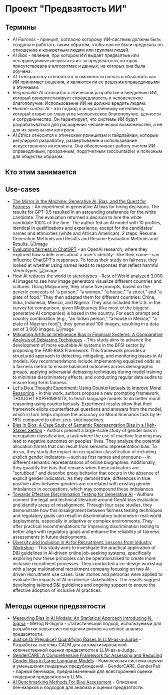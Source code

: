 # **Проект "Предвзятость ИИ"**
## Термины
- *AI Fairness* - принцип, согласно которому ИИ-системы должны быть созданы и работать таким образом, чтобы они не были предвзяты по отношению к конкретным людям или группам людей.
- *AI Bias* - явление, при котором ИИ выдает предвзятые или несправедливые результаты из-за предвзятости, которая присутствовала в алгоритмах и данных, на которых она была обучена.
- *AI Transparency* относится к возможности понять и объяснить как ИИ принимает решения, и являются ли ее решения справедливыми и этичными.
- *Responsible AI* относится к этической разработке и внедрению ИИ, который приоритетизирует справедливость и человеческое благополучие. Использование ИИ не должно вредить людям.
- *Human-centric AI* - это подход к искусственному интеллекту, который ставит во главу угла человеческое благополучие, ценности и сотрудничество. Он гарантирует, что системы ИИ будут разрабатываться для расширения человеческих возможностей, а не для их замены или контроля.
- *AI Ethics* относится к этическим принципам и гайдлайнам, которые регулируют разработку, развертывание и использование искусственного интеллекта. Она обеспечивает работу систем ИИ справедливым, прозрачным, подотчетным (accountable) и полезным для общества образом.
## Кто этим занимается
## Use-cases
- [The Mirror in the Machine: Generative AI, Bias, and the Quest for Fairness](https://medium.com/towards-data-science/the-mirror-in-the-machine-generative-ai-bias-and-the-quest-for-fairness-c39b03a6d48d) - An experiment in generative AI bias for hiring decisions. The results for GPT-3.5 resulted in an astounding preference for the white candidate. The evaluation returned a decision to hire the white candidate 100% of the time. The author fed an AI model with 10 profiles, identical in qualifications and experience, except for the candidates’ names and ethnicities (white and African American). 2 steps: Resume Generation Methods and Results and Resume Evaluation Methods and Results. ![image](https://github.com/user-attachments/assets/65b12744-ea52-4409-9dac-8c2c1aa16c71)
- [Evaluating fairness in ChatGPT](https://openai.com/index/evaluating-fairness-in-chatgpt/) - an OpenAI research, where they explored how subtle cues about a user's identity—like their name—can influence ChatGPT's responses. To focus their study on fairness, they looked at whether using names leads to responses that reflect harmful stereotypes. ![image](https://github.com/user-attachments/assets/2f7e6b70-1c5b-40c3-91bd-a37ae19ec398) 
- [How AI reduces the world to stereotypes](https://restofworld.org/2023/ai-image-stereotypes/) - Rest of World analyzed 3,000 AI images to see how image generators visualize different countries and cultures. Using Midjourney, they chose five prompts, based on the generic concepts of “a person,” “a woman,” “a house,” “a street,” and “a plate of food.” They then adapted them for different countries: China, India, Indonesia, Mexico, and Nigeria. They also included the U.S. in the survey for comparison, given Midjourney (like most of the biggest generative AI companies) is based in the country. For each prompt and country combination (e.g., “an Indian person,” “a house in Mexico,” “a plate of Nigerian food”), they generated 100 images, resulting in a data set of 3,000 images. ![image](https://github.com/user-attachments/assets/e46fc69e-656a-4ad1-887f-4783e4840663)
- [Mitigating Artificial Intelligence Bias in Financial Systems: A Comparative Analysis of Debiasing Techniques](https://www.researchgate.net/profile/Oluwatofunmi-Oguntibeju/publication/387252070_Mitigating_Artificial_Intelligence_Bias_in_Financial_Systems_A_Comparative_Analysis_of_Debiasing_Techniques/links/6790a8cc98c4e967fa756d43/Mitigating-Artificial-Intelligence-Bias-in-Financial-Systems-A-Comparative-Analysis-of-Debiasing-Techniques.pdf) - This study aims to advance the development of more equitable AI systems in the BFSI sector by proposing the FAIR-BIAS Framework. This framework provides a structured approach to detecting, mitigating, and monitoring biases in AI models. Key recommendations include implementing equalized odds as a fairness metric to ensure balanced outcomes across demographic groups, applying adversarial debiasing techniques during model training to minimize discriminatory effects, and conducting regular data audits to ensure long-term fairness.
- [Let's Do a Thought Experiment: Using Counterfactuals to Improve Moral Reasoning](https://arxiv.org/abs/2306.14308) - In
this work, authors propose a new prompting framework, THOUGHT EXPERIMENTS, to teach language models to do better moral reasoning using counterfactuals. Experiment results show that their framework elicits counterfactual questions and answers from the model, which in turn helps improve the accuracy on Moral Scenarios task by 9-16% compared to other zero-shot baselines.
- [Bias in Bios: A Case Study of Semantic Representation Bias in a High-Stakes Setting](https://arxiv.org/abs/1901.09451) - Authors present a large-scale study of gender bias in occupation classification, a task where the use of machine learning may lead to negative outcomes on peoples' lives. They analyze the potential allocation harms that can result from semantic representation bias. To do so, they study the impact on occupation classification of including explicit gender indicators---such as first names and pronouns---in different semantic representations of online biographies. Additionally, they quantify the bias that remains when these indicators are "scrubbed," and describe proxy behavior that occurs in the absence of explicit gender indicators. As they demonstrate, differences in true positive rates between genders are correlated with existing gender imbalances in occupations, which may compound these imbalances.
- [Towards Effective Discrimination Testing for Generative AI](https://arxiv.org/abs/2412.21052) - Authors connect the legal and technical literature around GenAI bias evaluation and identify areas of misalignment. Through four case studies, they demonstrate how this misalignment between fairness testing techniques and regulatory goals can result in discriminatory outcomes in real-world deployments, especially in adaptive or complex environments. They offer practical recommendations for improving discrimination testing to better align with regulatory goals and enhance the reliability of fairness assessments in future deployments.
- [Diversity and Inclusion in AI for Recruitment: Lessons from Industry Workshop](https://arxiv.org/abs/2411.06066) - This study aims to investigate the practical application of D&I guidelines in AI-driven online job-seeking systems, specifically exploring how these principles can be operationalised to create more inclusive recruitment processes. They conducted a co-design workshop with a large multinational recruitment company focusing on two AI-driven recruitment use cases. User stories and personas were applied to evaluate the impacts of AI on diverse stakeholders. The results suggest developing tailored D&I guidelines and ongoing support to ensure the effective adoption of inclusive AI practices.
## Методы оценки предвзятости
- [Measuring Bias in AI Models: An Statistical Approach Introducing N-Sigma](https://arxiv.org/pdf/2304.13680) - Метод N-Sigma - статистический подход, используемый для разработки новых систем оценки рисков на основе анализа предвзятости.
- [Justice Or Prejudice? Quantifying Biases In LLM-as-a-Judge](https://arxiv.org/pdf/2410.02736v1) - Разработка системы CALM для автоматизированной количественной оценки предвзятости в LLM-as-a-Judge.
- [GenderCARE: A Comprehensive Framework for Assessing and Reducing Gender Bias in Large Language Models](https://arxiv.org/pdf/2408.12494v1) - Комплексная система оценки и уменьшения гендерных предубеждений - GenderCARE. GenderPair - парный бенчмарк, предназначенный для всесторонней оценки гендерной предвзятости в LLMs.
- [AI Benchmarking Methods For Bias Assessment](https://store-restack.vercel.app/p/ai-benchmarking-answer-benchmarking-methods-ai-bias-cat-ai) - Описание бенчмарков и подходов для анализа и оценки предвзятости.
